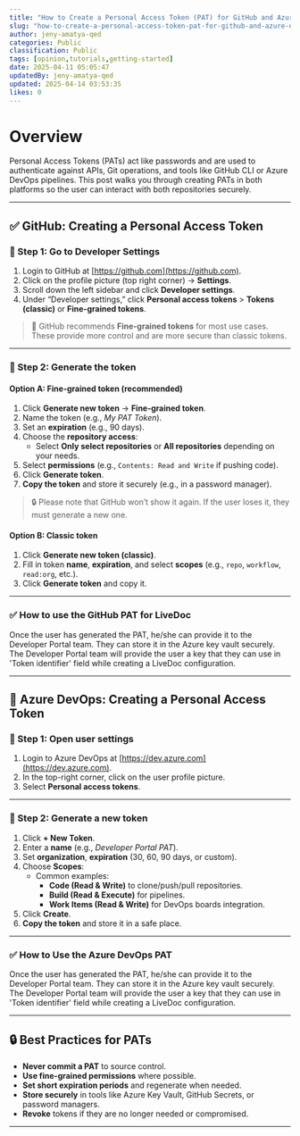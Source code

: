```yaml
---
title: "How to Create a Personal Access Token (PAT) for GitHub and Azure DevOps"
slug: "how-to-create-a-personal-access-token-pat-for-github-and-azure-devops-2b6c27"
author: jeny-amatya-qed
categories: Public
classification: Public
tags: [opinion,tutorials,getting-started]
date: 2025-04-11 05:05:47 
updatedBy: jeny-amatya-qed
updated: 2025-04-14 03:53:35 
likes: 0
---
```


# Overview

Personal Access Tokens (PATs) act like passwords and are used to authenticate against APIs, Git operations, and tools like GitHub CLI or Azure DevOps pipelines. This post walks you through creating PATs in both platforms so the user can interact with both repositories securely.

---

## ✅ GitHub: Creating a Personal Access Token

### 🔹 Step 1: Go to Developer Settings

1. Login to GitHub at [https://github.com](https://github.com).
2. Click on the profile picture (top right corner) → **Settings**.
3. Scroll down the left sidebar and click **Developer settings**.
4. Under “Developer settings,” click **Personal access tokens** > **Tokens (classic)** or **Fine-grained tokens**.

> 📝 GitHub recommends **Fine-grained tokens** for most use cases. These provide more control and are more secure than classic tokens.

---

### 🔹 Step 2: Generate the token

#### Option A: **Fine-grained token (recommended)**

1. Click **Generate new token** → **Fine-grained token**.
2. Name the token (e.g., _My PAT Token_).
3. Set an **expiration** (e.g., 90 days).
4. Choose the **repository access**:
   - Select **Only select repositories** or **All repositories** depending on your needs.
5. Select **permissions** (e.g., `Contents: Read and Write` if pushing code).
6. Click **Generate token**.
7. **Copy the token** and store it securely (e.g., in a password manager).

> 🔒 Please note that GitHub won’t show it again. If the user loses it, they must generate a new one.

#### Option B: **Classic token**

1. Click **Generate new token (classic)**.
2. Fill in token **name**, **expiration**, and select **scopes** (e.g., `repo`, `workflow`, `read:org`, etc.).
3. Click **Generate token** and copy it.

---

### ✅ How to use the GitHub PAT for LiveDoc

Once the user has generated the PAT, he/she can provide it to the Developer Portal team. They can store it in the Azure key vault securely. The Developer Portal team will provide the user a key that they can use in 'Token identifier' field while creating a LiveDoc configuration.

---

## 🔷 Azure DevOps: Creating a Personal Access Token

### 🔹 Step 1: Open user settings

1. Login to Azure DevOps at [https://dev.azure.com](https://dev.azure.com).
2. In the top-right corner, click on the user profile picture.
3. Select **Personal access tokens**.

---

### 🔹 Step 2: Generate a new token

1. Click **+ New Token**.
2. Enter a **name** (e.g., _Developer Portal PAT_).
3. Set **organization**, **expiration** (30, 60, 90 days, or custom).
4. Choose **Scopes**:
   - Common examples:
     - **Code (Read & Write)** to clone/push/pull repositories.
     - **Build (Read & Execute)** for pipelines.
     - **Work Items (Read & Write)** for DevOps boards integration.
5. Click **Create**.
6. **Copy the token** and store it in a safe place.

---

### ✅ How to Use the Azure DevOps PAT

Once the user has generated the PAT, he/she can provide it to the Developer Portal team. They can store it in the Azure key vault securely. The Developer Portal team will provide the user a key that they can use in 'Token identifier' field while creating a LiveDoc configuration.

---

## 🔒 Best Practices for PATs

- **Never commit a PAT** to source control.
- **Use fine-grained permissions** where possible.
- **Set short expiration periods** and regenerate when needed.
- **Store securely** in tools like Azure Key Vault, GitHub Secrets, or password managers.
- **Revoke** tokens if they are no longer needed or compromised.

---
